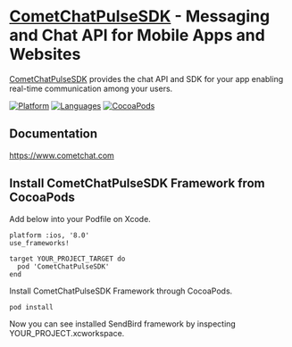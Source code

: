 # [CometChatPulseSDK](https://www.cometchat.com) - Messaging and Chat API for Mobile Apps and Websites
[CometChatPulseSDK](https://cometchat.com) provides the chat API and SDK for your app enabling real-time communication among your users.

[![Platform](https://img.shields.io/badge/platform-iOS-orange.svg)](https://cocoapods.org/pods/CometChatPulseSDK)
[![Languages](https://img.shields.io/badge/language-Objective--C%20%7C%20Swift-orange.svg)](https://github.com/CometChat-Pulse/ios-chat-sdk)
[![CocoaPods](https://img.shields.io/badge/pod-v3.0.125-green.svg)](https://cocoapods.org/pods/CometChatPulseSDK)

## Documentation
https://www.cometchat.com

## Install CometChatPulseSDK Framework from CocoaPods

Add below into your Podfile on Xcode.

```
platform :ios, '8.0'
use_frameworks!

target YOUR_PROJECT_TARGET do
  pod 'CometChatPulseSDK'
end
```

Install CometChatPulseSDK Framework through CocoaPods.

```
pod install
```

Now you can see installed SendBird framework by inspecting YOUR_PROJECT.xcworkspace.